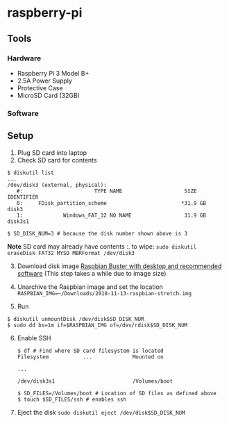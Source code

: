 # raspberry-pi

## Tools
### Hardware
- Raspberry Pi 3 Model B+
- 2.5A Power Supply
- Protective Case
- MicroSD Card (32GB)

### Software

## Setup
1. Plug SD card into laptop
2. Check SD card for contents
  ```
  $ diskutil list
  ...
  /dev/disk3 (external, physical):
     #:                       TYPE NAME                    SIZE       IDENTIFIER
     0:     FDisk_partition_scheme                        *31.9 GB    disk3
     1:             Windows_FAT_32 NO NAME                 31.9 GB    disk3s1
     
  $ SD_DISK_NUM=3 # because the disk number shown above is 3
  ```
  **Note** SD card may already have contents :. to wipe: `sudo diskutil eraseDisk FAT32 MYSD MBRFormat /dev/disk3`

3. Download disk image [Raspbian Buster with desktop and recommended software](https://www.raspberrypi.org/downloads/raspbian/) (This step takes a while due to image size)

4. Unarchive the Raspbian image and set the location
   `RASPBIAN_IMG=~/Downloads/2018-11-13-raspbian-stretch.img`

5. Run
  ```
  $ diskutil unmountDisk /dev/disk$SD_DISK_NUM
  $ sudo dd bs=1m if=$RASPBIAN_IMG of=/dev/rdisk$SD_DISK_NUM
  ```

6. Enable SSH
   ```
   $ df # Find where SD card filesystem is located
   Filesystem           ...             Mounted on

   ...

   /dev/disk3s1                         /Volumes/boot
   
   $ SD_FILES=/Volumes/boot # Location of SD files as defined above
   $ touch $SD_FILES/ssh # enables ssh
   ```
7. Eject the disk `sudo diskutil eject /dev/disk$SD_DISK_NUM`
